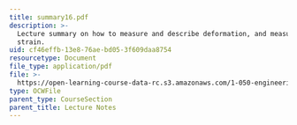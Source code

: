```yaml
---
title: summary16.pdf
description: >-
  Lecture summary on how to measure and describe deformation, and measurement of
  strain.
uid: cf46effb-13e8-76ae-bd05-3f609daa8754
resourcetype: Document
file_type: application/pdf
file: >-
  https://open-learning-course-data-rc.s3.amazonaws.com/1-050-engineering-mechanics-i-fall-2007/cf46effb13e876aebd053f609daa8754_summary16.pdf
type: OCWFile
parent_type: CourseSection
parent_title: Lecture Notes
---
```

